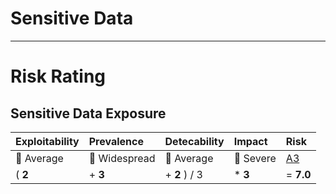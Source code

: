 <!-- $theme: gaia -->

<!-- $size: 16:9 -->

<!-- page_number: true -->

<!-- footer: Copyright (c) by Bjoern Kimminich | Licensed under CC-BY-SA 4.0 -->

# Sensitive Data

---

# Risk Rating

## Sensitive Data Exposure

| Exploitability                 | Prevalence              | Detecability                   | Impact              | Risk                                                                         |
|:-------------------------------|:------------------------|:-------------------------------|:--------------------|:-----------------------------------------------------------------------------|
| :large_orange_diamond: Average | :red_circle: Widespread | :large_orange_diamond: Average | :red_circle: Severe | [A3](https://www.owasp.org/index.php/Top_10-2017_A3-Sensitive_Data_Exposure) |
| ( **2**                        | + **3**                 | + **2** ) / 3                  | * **3**             | = **7.0**                                                                    |

